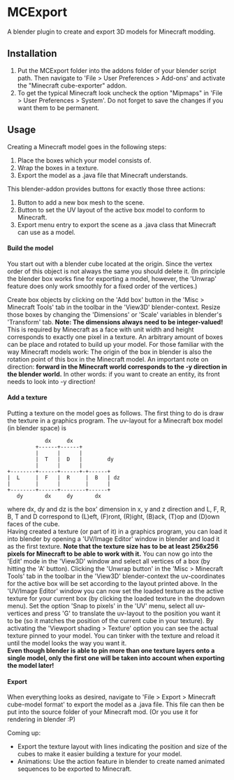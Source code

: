 # MCExport
A blender plugin to create and export 3D models for Minecraft modding.

## Installation
1. Put the MCExport folder into the addons folder of your blender script path. Then navigate to 'File > User Preferences > Add-ons' and activate the "Minecraft cube-exporter" addon.
2. To get the typical Minecraft look uncheck the option "Mipmaps" in 'File > User Preferences > System'. Do not forget to save the changes if you want them to be permanent.

## Usage
Creating a Minecraft model goes in the following steps:
1. Place the boxes which your model consists of.
2. Wrap the boxes in a texture.
3. Export the model as a .java file that Minecraft understands.

This blender-addon provides buttons for exactly those three actions:
1. Button to add a new box mesh to the scene.
2. Button to set the UV layout of the active box model to conform to Minecraft.
3. Export menu entry to export the scene as a .java class that Minecraft can use as a model.

#### Build the model
You start out with a blender cube located at the origin.
Since the vertex order of this object is not always the same you should delete it.
(In principle the blender box works fine for exporting a model, however, the 'Unwrap' feature does only work smoothly for a fixed order of the vertices.)

Create box objects by clicking on the 'Add box' button in the 'Misc > Minecraft Tools' tab in the toolbar in the 'View3D' blender-context.
Resize those boxes by changing the 'Dimensions' or 'Scale' variables in blender's 'Transform' tab.
**Note: The dimensions always need to be integer-valued!**
This is required by Minecraft as a face with unit width and height corresponds to exactly one pixel in a texture.
An arbitrary amount of boxes can be place and rotated to build up your model.
For those familiar with the way Minecraft models work: The origin of the box in blender is also the rotation point of this box in the Minecraft model.
An important note on direction: **forward in the Minecraft world corresponds to the -y direction in the blender world.**
In other words: if you want to create an entity, its front needs to look into -y direction!

#### Add a texture
Putting a texture on the model goes as follows.
The first thing to do is draw the texture in a graphics program.
The uv-layout for a Minecraft box model (in blender space) is  
```
            dx     dx
         +------+------+
         |      |      |
         |  T   |  D   |        dy
         |      |      |
+--------+------+------+-+------+
|  L     |  F   |  R     |  B   | dz
|        |      |        |      |
+--------+------+--------+------+
   dy       dx     dy       dx
```
where dx, dy and dz is the box' dimension in x, y and z direction and L, F, R, B, T and D correspond to (L)eft, (F)ront, (R)ight, (B)ack, (T)op and (D)own faces of the cube.  
Having created a texture (or part of it) in a graphics program, you can load it into blender by opening a 'UV/Image Editor' window in blender and load it as the first texture.
**Note that the texture size has to be at least 256x256 pixels for Minecraft to be able to work with it.**
You can now go into the 'Edit' mode in the 'View3D' window and select all vertices of a box (by hitting the 'A' button).
Clicking the 'Unwrap button' in the 'Misc > Minecraft Tools' tab in the toolbar in the 'View3D' blender-context the uv-coordinates for the active box will be set according to the layout printed above.
In the 'UV/Image Editor' window you can now set the loaded texture as the active texture for your current box (by clicking the loaded texture in the dropdown menu).
Set the option 'Snap to pixels' in the 'UV' menu, select all uv-vertices and press 'G' to translate the uv-layout to the position you want it to be (so it matches the position of the current cube in your texture).
By activating the 'Viewport shading > Texture' option you can see the actual texture pinned to your model.
You can tinker with the texture and reload it until the model looks the way you want it.  
**Even though blender is able to pin more than one texture layers onto a single model, only the first one will be taken into account when exporting the model later!**

#### Export
When everything looks as desired, navigate to 'File > Export > Minecraft cube-model format' to export the model as a .java file.
This file can then be put into the source folder of your Minecraft mod.
(Or you use it for rendering in blender :P)

Coming up:  
- Export the texture layout with lines indicating the position and size of the cubes to make it easier building a texture for your model.
- Animations: Use the action feature in blender to create named animated sequences to be exported to Minecraft.

